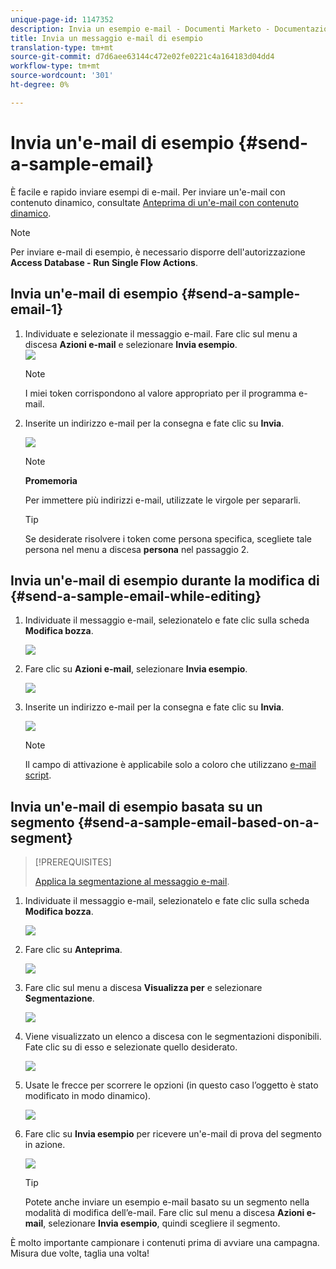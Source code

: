 ```yaml
---
unique-page-id: 1147352
description: Invia un esempio e-mail - Documenti Marketo - Documentazione prodotto
title: Invia un messaggio e-mail di esempio
translation-type: tm+mt
source-git-commit: d7d6aee63144c472e02fe0221c4a164183d04dd4
workflow-type: tm+mt
source-wordcount: '301'
ht-degree: 0%

---
```



# Invia un&#39;e-mail di esempio {#send-a-sample-email}

È facile e rapido inviare esempi di e-mail. Per inviare un&#39;e-mail con contenuto dinamico, consultate [Anteprima di un&#39;e-mail con contenuto dinamico](../../../../product-docs/email-marketing/general/functions-in-the-editor/preview-an-email-with-dynamic-content.md).

>[!NOTE]
>
>Per inviare e-mail di esempio, è necessario disporre dell&#39;autorizzazione **Access Database - Run Single Flow Actions**.

## Invia un&#39;e-mail di esempio {#send-a-sample-email-1}

1. Individuate e selezionate il messaggio e-mail. Fare clic sul menu a discesa **Azioni e-mail** e selezionare **Invia esempio**.\
   ![](assets/one-281-29.jpg)

   >[!NOTE]
   >
   >I miei token corrispondono al valore appropriato per il programma e-mail.

1. Inserite un indirizzo e-mail per la consegna e fate clic su **Invia**.

   ![](assets/two.png)

   >[!NOTE]
   >
   >**Promemoria**
   >
   >
   >Per immettere più indirizzi e-mail, utilizzate le virgole per separarli.

   >[!TIP]
   >
   >Se desiderate risolvere i token come persona specifica, scegliete tale persona nel menu a discesa **persona** nel passaggio 2.

## Invia un&#39;e-mail di esempio durante la modifica di {#send-a-sample-email-while-editing}

1. Individuate il messaggio e-mail, selezionatelo e fate clic sulla scheda **Modifica bozza**.

   ![](assets/three-281-29.jpg)

1. Fare clic su **Azioni e-mail**, selezionare **Invia esempio**.

   ![](assets/four.png)

1. Inserite un indirizzo e-mail per la consegna e fate clic su **Invia**.

   ![](assets/two.png)

   >[!NOTE]
   >
   >Il campo di attivazione è applicabile solo a coloro che utilizzano [e-mail script](http://developers.marketo.com/documentation/velocity-script/).

## Invia un&#39;e-mail di esempio basata su un segmento {#send-a-sample-email-based-on-a-segment}

>[!PREREQUISITES]
>
>[Applica la segmentazione al messaggio e-mail](http://docs.marketo.com/display/public/DOCS/Using+Dynamic+Content+in+an+Email).

1. Individuate il messaggio e-mail, selezionatelo e fate clic sulla scheda **Modifica bozza**.

   ![](assets/three-281-29.jpg)

1. Fare clic su **Anteprima**.

   ![](assets/1.png)

1. Fare clic sul menu a discesa **Visualizza per** e selezionare **Segmentazione**.

   ![](assets/2.png)

1. Viene visualizzato un elenco a discesa con le segmentazioni disponibili. Fate clic su di esso e selezionate quello desiderato.

   ![](assets/3.png)

1. Usate le frecce per scorrere le opzioni (in questo caso l’oggetto è stato modificato in modo dinamico).

   ![](assets/4.png)

1. Fare clic su **Invia esempio** per ricevere un&#39;e-mail di prova del segmento in azione.

   ![](assets/5.png)

   >[!TIP]
   >
   >Potete anche inviare un esempio e-mail basato su un segmento nella modalità di modifica dell’e-mail. Fare clic sul menu a discesa **Azioni e-mail**, selezionare **Invia esempio**, quindi scegliere il segmento.

È molto importante campionare i contenuti prima di avviare una campagna. Misura due volte, taglia una volta!
